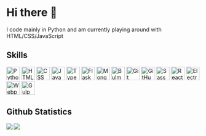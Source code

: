 # Hi there 👋

<p>I code mainly in Python and am currently playing around with HTML/CSS/JavaScript</p>

## Skills

<p>
    <img alt="Python" height="35" src="https://img.shields.io/badge/Python-3776AB?logo=python&logoColor=white&style=for-the-badge" />
    <img alt="HTML" height="35" src="https://img.shields.io/badge/HTML-E34F26?logo=html5&logoColor=white&style=for-the-badge" />
    <img alt="CSS" height="35" src="https://img.shields.io/badge/CSS-1572B6?logo=css3&logoColor=white&style=for-the-badge" />
    <img alt="JavaScript" height="35" src="https://img.shields.io/badge/JavaScript-F7DF1E?logo=javascript&logoColor=black&style=for-the-badge" />
    <img alt="TypeScript" height="35" src="https://img.shields.io/badge/TypeScript-3178C6?logo=TypeScript&logoColor=white&style=for-the-badge" />
    <img alt="Flask" height="35" src="https://img.shields.io/badge/Flask-000000?logo=flask&logoColor=white&style=for-the-badge" />
    <img alt="MongoDB" height="35" src="https://img.shields.io/badge/MongoDB-47A248?logo=mongodb&logoColor=white&style=for-the-badge" />
    <img alt="Bulma" height="35" src="https://img.shields.io/badge/Bulma-00D1B2?logo=bulma&logoColor=white&style=for-the-badge" />
    <img alt="Git" height="35" src="https://img.shields.io/badge/Git-F05032?logo=git&logoColor=white&style=for-the-badge" />
    <img alt="GitHub" height="35" src="https://img.shields.io/badge/GitHub-181717?logo=github&logoColor=white&style=for-the-badge" />
    <img alt="Sass" height="35" src="https://img.shields.io/badge/Sass-CC6699?logo=sass&logoColor=white&style=for-the-badge" />
    <img alt="React" height="35" src="https://img.shields.io/badge/React-61DAFB?logo=react&logoColor=white&style=for-the-badge" />
    <img alt="Electron" height="35" src="https://img.shields.io/badge/Electron-47848F?logo=electron&logoColor=white&style=for-the-badge" />
    <img alt="Webpack" height="35" src="https://img.shields.io/badge/Webpack-8DD6F9?logo=webpack&logoColor=black&style=for-the-badge" />
    <img alt="Gulp" height="35" src="https://img.shields.io/badge/Gulp-CF4647?logo=gulp&logoColor=white&style=for-the-badge" />
</p>

## Github Statistics
<img align="left" src="https://github-readme-stats.vercel.app/api/top-langs/?username=Armster15" />
<img align="left" src="https://github-readme-stats.vercel.app/api?username=Armster15&show_icons=true&hide_title=true" />

<!-- How to generate Badges
Use this Python function:
```py
def create_badge(text, color, logo, logo_color="white"):
    return f"https://img.shields.io/badge/{text}-{color}?logo={logo}&logoColor={logo_color}&style=for-the-badge"
```
Get icons from https://simpleicons.org/
-->
